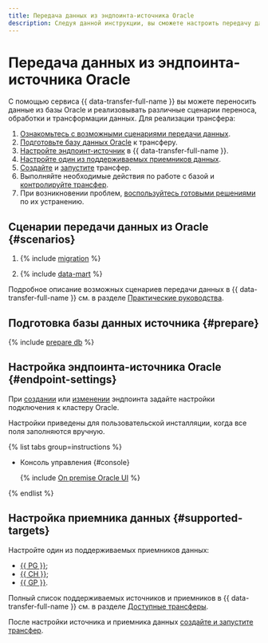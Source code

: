 ```yaml
---
title: Передача данных из эндпоинта-источника Oracle
description: Следуя данной инструкции, вы сможете настроить передачу данных из эндпоинта-источника Oracle.
---
```


# Передача данных из эндпоинта-источника Oracle

С помощью сервиса {{ data-transfer-full-name }} вы можете переносить данные из базы Oracle и реализовывать различные сценарии переноса, обработки и трансформации данных. Для реализации трансфера:

1. [Ознакомьтесь с возможными сценариями передачи данных](#scenarios).
1. [Подготовьте базу данных Oracle](#prepare) к трансферу.
1. [Настройте эндпоинт-источник](#endpoint-settings) в {{ data-transfer-full-name }}.
1. [Настройте один из поддерживаемых приемников данных](#supported-targets).
1. [Cоздайте](../../transfer.md#create) и [запустите](../../transfer.md#activate) трансфер.
1. Выполняйте необходимые действия по работе с базой и [контролируйте трансфер](../../monitoring.md).
1. При возникновении проблем, [воспользуйтесь готовыми решениями](../../../../data-transfer/troubleshooting/index.md) по их устранению.

## Сценарии передачи данных из Oracle {#scenarios}

1. {% include [migration](../../../../_includes/data-transfer/scenario-captions/migration.md) %}

1. {% include [data-mart](../../../../_includes/data-transfer/scenario-captions/data-mart.md) %}

Подробное описание возможных сценариев передачи данных в {{ data-transfer-full-name }} см. в разделе [Практические руководства](../../../tutorials/index.md).

## Подготовка базы данных источника {#prepare}

{% include [prepare db](../../../../_includes/data-transfer/endpoints/sources/oracle-prepare.md) %}

## Настройка эндпоинта-источника Oracle {#endpoint-settings}

При [создании](../index.md#create) или [изменении](../index.md#update) эндпоинта задайте настройки подключения к кластеру Oracle.

Настройки приведены для пользовательской инсталляции, когда все поля заполняются вручную.

{% list tabs group=instructions %}

- Консоль управления {#console}

    {% include [On premise Oracle UI](../../../../_includes/data-transfer/necessary-settings/ui/on-premise-oracle.md) %}

{% endlist %}

## Настройка приемника данных {#supported-targets}

Настройте один из поддерживаемых приемников данных:

* [{{ PG }}](../target/postgresql.md);
* [{{ CH }}](../target/clickhouse.md);
* [{{ GP }}](../target/greenplum.md).

Полный список поддерживаемых источников и приемников в {{ data-transfer-full-name }} см. в разделе [Доступные трансферы](../../../transfer-matrix.md).

После настройки источника и приемника данных [создайте и запустите трансфер](../../transfer.md#create).
